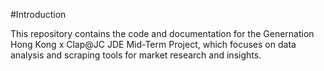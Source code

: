 #Introduction

This repository contains the code and documentation for the Genernation Hong Kong x Clap@JC JDE Mid-Term Project, which focuses on data analysis and scraping tools for market research and insights.

